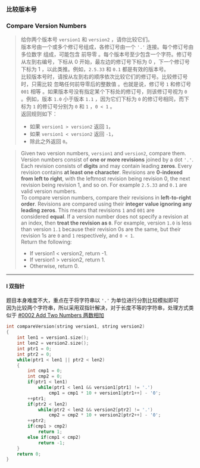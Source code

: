 ### 比较版本号
### Compare Version Numbers

> 给你两个版本号 `version1` 和 `version2` ，请你比较它们。  
> 版本号由一个或多个修订号组成，各修订号由一个 `'.'` 连接。每个修订号由 多位数字 组成，可能包含 前导零 。每个版本号至少包含一个字符。修订号从左到右编号，下标从 0 开始，最左边的修订号下标为 0 ，下一个修订号下标为 1 ，以此类推。例如，`2.5.33` 和 `0.1` 都是有效的版本号。  
> 比较版本号时，请按从左到右的顺序依次比较它们的修订号。比较修订号时，只需比较 忽略任何前导零后的整数值 。也就是说，修订号 `1` 和修订号 `001` 相等 。如果版本号没有指定某个下标处的修订号，则该修订号视为 `0` 。例如，版本 `1.0` 小于版本 `1.1` ，因为它们下标为 `0` 的修订号相同，而下标为 `1` 的修订号分别为 `0` 和 `1` ，`0 < 1` 。  
> 返回规则如下：
> - 如果 `version1 > version2` 返回 `1`，
> - 如果 `version1 < version2` 返回 `-1`，
> - 除此之外返回 `0`。  

> Given two version numbers, `version1` and `version2`, compare them.  
> Version numbers consist of **one or more revisions** joined by a dot `'.'`. Each revision consists of **digits** and may contain leading **zeros**. Every revision contains **at least one character**. Revisions are **0-indexed from left to right**, with the leftmost revision being revision 0, the next revision being revision 1, and so on. For example `2.5.33` and `0.1` are valid version numbers.  
> To compare version numbers, compare their revisions in **left-to-right order**. Revisions are compared using their **integer value ignoring any leading zeros**. This means that revisions `1` and `001` are considered **equal**. If a version number does not specify a revision at an index, then **treat the revision as `0`**. For example, version `1.0` is less than version `1.1` because their revision 0s are the same, but their revision 1s are `0` and `1` respectively, and `0 < 1`.  
> Return the following:  
> - If version1 < version2, return -1.  
> - If version1 > version2, return 1.  
> - Otherwise, return 0.  

----------

#### I 双指针

题目本身难度不大，重点在于将字符串以 `'.'` 为单位进行分割比较模拟即可  
因为比较两个字符串，所以采用双指针解决，对于长度不等的字符串，处理方式类似于 [#0002 Add Two Numbers 两数相加](https://github.com/AHtheRyan/LeetCode-cpp-Code/blob/main/%230002%20Add%20Two%20Numbers%20%E4%B8%A4%E6%95%B0%E7%9B%B8%E5%8A%A0.md)  

```cpp
int compareVersion(string version1, string version2) 
{
    int len1 = version1.size();
    int len2 = version2.size();
    int ptr1 = 0;
    int ptr2 = 0;
    while(ptr1 < len1 || ptr2 < len2)
    {
        int cmp1 = 0;
        int cmp2 = 0;
        if(ptr1 < len1)
            while(ptr1 < len1 && version1[ptr1] != '.')
                cmp1 = cmp1 * 10 + version1[ptr1++] - '0';
        ++ptr1;
        if(ptr2 < len2)
            while(ptr2 < len2 && version2[ptr2] != '.')
                cmp2 = cmp2 * 10 + version2[ptr2++] - '0';
        ++ptr2;
        if(cmp1 > cmp2)
            return 1;
        else if(cmp1 < cmp2)
            return -1;
    }
    return 0;
}
```

